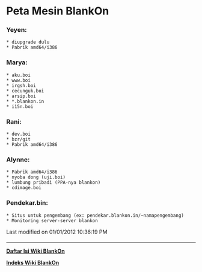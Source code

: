 # Peta Mesin BlankOn
### Yeyen:
    * diupgrade dulu
    * Pabrik amd64/i386
### Marya:
    * aku.boi
    * www.boi
    * irgsh.boi
    * cecunguk.boi
    * arsip.boi
    * *.blankon.in
    * i15n.boi
### Rani:
    * dev.boi
    * bzr/git
    * Pabrik amd64/i386
### Alynne:
    * Pabrik amd64/i386
    * nyoba dong (uji.boi)
    * lumbung pribadi (PPA-nya blankon)
    * cdimage.boi
### Pendekar.bin:
    * Situs untuk pengembang (ex: pendekar.blankon.in/~namapengembang)
    * Monitoring server-server blankon
Last modified on 01/01/2012 10:36:19 PM
#### 
    
 
 
 
 
 
---
[**Daftar Isi Wiki BlankOn**](/DaftarIsi/README.md)
 
[**Indeks Wiki BlankOn**](/Indeks.md)

